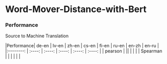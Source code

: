 # Word-Mover-Distance-with-Bert


### Performance

Source to Machine Translation

|Performance| de-en  | lv-en  | zh-en  | cs-en | fi-en | ru-en | en-zh | en-ru |
|:--------: | :----: | :----: | :----: | :----: | :----: |
| pearson   | || |  |  |
| Spearman  | | |  |  |  |